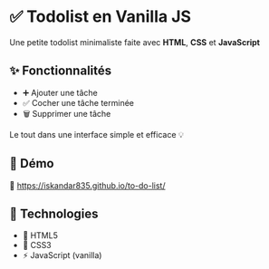 # ✅ Todolist en Vanilla JS

Une petite todolist minimaliste faite avec **HTML**, **CSS** et **JavaScript**

## ✨ Fonctionnalités

-  ➕ Ajouter une tâche
-  ✅ Cocher une tâche terminée
-  🗑️ Supprimer une tâche

Le tout dans une interface simple et efficace 💡

## 🚀 Démo

🔗 https://iskandar835.github.io/to-do-list/

## 📁 Technologies

-  🧱 HTML5
-  🎨 CSS3
-  ⚡ JavaScript (vanilla)
